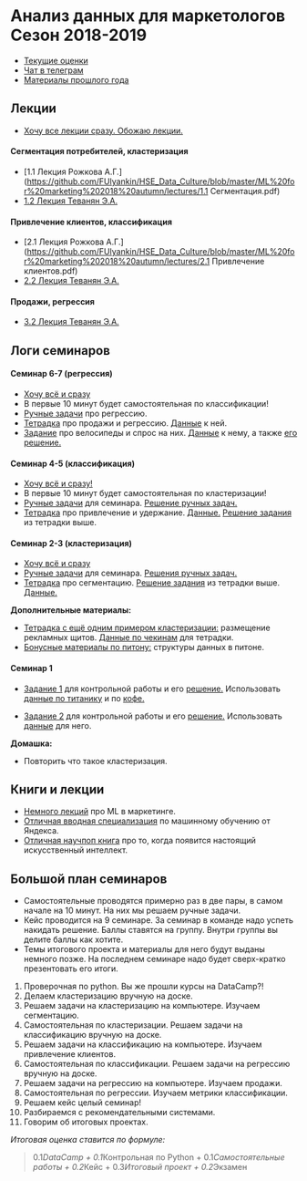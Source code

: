 # Анализ данных для маркетологов Сезон 2018-2019

* [Текущие оценки](https://docs.google.com/spreadsheets/d/1pj3_i_Y4NrEXeones3O9kRg0MK2OETqcV2REaXadVPM/edit?usp=sharing)
* [Чат в телеграм](https://t.me/joinchat/B2EhSBCNsbeTKFYbUkMsBA)
* [Материалы прошлого года](https://github.com/FUlyankin/HSE_Data_Culture/blob/master/docs/index_intro_2017.Rmd)



## Лекции

* [Хочу все лекции сразу. Обожаю лекции.](https://github.com/FUlyankin/HSE_Data_Culture/raw/master/ML%20for%20marketing%202018%20autumn/lectures.zip)

#### Сегментация потребителей, кластеризация
* [1.1 Лекция Рожкова А.Г.](https://github.com/FUlyankin/HSE_Data_Culture/blob/master/ML%20for%20marketing%202018%20autumn/lectures/1.1 Сегментация.pdf)
* [1.2 Лекция Теванян Э.А.](https://github.com/FUlyankin/HSE_Data_Culture/blob/master/ML%20for%20marketing%202018%20autumn/lectures/1.2%20Сегментация%20потребителей.%20Кластеризация.pdf)

#### Привлечение клиентов, классификация
* [2.1 Лекция Рожкова А.Г.](https://github.com/FUlyankin/HSE_Data_Culture/blob/master/ML%20for%20marketing%202018%20autumn/lectures/2.1 Привлечение клиентов.pdf)
* [2.2 Лекция Теванян Э.А.](https://github.com/FUlyankin/HSE_Data_Culture/blob/master/ML%20for%20marketing%202018%20autumn/lectures/2.2%20Привлечение_клиентов_Классификация.pdf)

#### Продажи, регрессия
* [3.2 Лекция Теванян Э.А.](https://github.com/FUlyankin/HSE_Data_Culture/blob/master/ML%20for%20marketing%202018%20autumn/lectures/3.2%20Продажи.%20Регрессия.pdf)




## Логи семинаров

#### Семинар 6-7 (регрессия)

* [Хочу всё и сразу](https://github.com/FUlyankin/HSE_Data_Culture/raw/master/ML%20for%20marketing%202018%20autumn/sem_67.zip)
* В первые 10 минут будет самостоятельная по классификации!
* [Ручные задачи](https://github.com/FUlyankin/HSE_Data_Culture/blob/master/ML%20for%20marketing%202018%20autumn/sem_67/seminar_3.pdf) про регрессию. 
* [Тетрадка](http://nbviewer.jupyter.org/github/FUlyankin/HSE_Data_Culture/blob/master/ML%20for%20marketing%202018%20autumn/sem_67/3.1%20Продажи%20и%20линейная%20регрессия..ipynb) про продажи и регрессию. [Данные](https://github.com/FUlyankin/HSE_Data_Culture/blob/master/ML%20for%20marketing%202018%20autumn/sem_67/walmart.csv) к ней.
* [Задание](http://nbviewer.jupyter.org/github/FUlyankin/HSE_Data_Culture/blob/master/ML%20for%20marketing%202018%20autumn/sem_67/3.2%20regularization.ipynb) про велосипеды и спрос на них. [Данные](https://github.com/FUlyankin/HSE_Data_Culture/blob/master/ML%20for%20marketing%202018%20autumn/sem_67/bikes_rent.csv) к нему, а также [его решение.](http://nbviewer.jupyter.org/github/FUlyankin/HSE_Data_Culture/blob/master/ML%20for%20marketing%202018%20autumn/sem_67/3.2%20regularization_solution.ipynb)

#### Семинар 4-5 (классификация)

* [Хочу всё и сразу!](https://github.com/FUlyankin/HSE_Data_Culture/raw/master/ML%20for%20marketing%202018%20autumn/sem_45.zip)
* В первые 10 минут будет самостоятельная по кластеризации!
* [Ручные задачи](https://github.com/FUlyankin/HSE_Data_Culture/blob/master/ML%20for%20marketing%202018%20autumn/sem_45/seminar_2.pdf) для семинара. [Решение ручных задач.](https://github.com/FUlyankin/HSE_Data_Culture/blob/master/ML%20for%20marketing%202018%20autumn/sem_45/seminar_2_solution.pdf)
* [Тетрадка](http://nbviewer.jupyter.org/github/FUlyankin/HSE_Data_Culture/blob/master/ML%20for%20marketing%202018%20autumn/sem_45/2.%20Classification.ipynb) про привлечение и удержание. [Данные.](https://github.com/FUlyankin/HSE_Data_Culture/blob/master/ML%20for%20marketing%202018%20autumn/sem_45/apple.csv) [Решение задания](http://nbviewer.jupyter.org/github/FUlyankin/HSE_Data_Culture/blob/master/ML%20for%20marketing%202018%20autumn/sem_45/2.%20Classification_solution.ipynb) из тетрадки выше.

#### Семинар 2-3 (кластеризация)

* [Хочу всё и сразу](https://github.com/FUlyankin/HSE_Data_Culture/raw/master/ML%20for%20marketing%202018%20autumn/sem_23.zip)
* [Ручные задачи](https://github.com/FUlyankin/HSE_Data_Culture/blob/master/ML%20for%20marketing%202018%20autumn/sem_23/seminar_1.pdf) для семинара. [Решения ручных задач.](https://github.com/FUlyankin/HSE_Data_Culture/blob/master/ML%20for%20marketing%202018%20autumn/sem_23/seminar_1_solution.pdf)
* [Тетрадка](http://nbviewer.jupyter.org/github/FUlyankin/HSE_Data_Culture/blob/master/ML%20for%20marketing%202018%20autumn/sem_23/1.1%20Segmantation_clusterization.ipynb) про сегментацию. [Решение задания](http://nbviewer.jupyter.org/github/FUlyankin/HSE_Data_Culture/blob/master/ML%20for%20marketing%202018%20autumn/sem_23/1.1%20Segmantation_clusterization_sol.ipynb) из тетрадки выше. [Данные.](https://github.com/FUlyankin/HSE_Data_Culture/blob/master/ML%20for%20marketing%202018%20autumn/sem_23/Online%20Retail.xlsx)

__Дополнительные материалы:__

* [Тетрадка с ещё одним примером кластеризации:](http://nbviewer.jupyter.org/github/FUlyankin/HSE_Data_Culture/blob/master/ML%20for%20marketing%202018%20autumn/sem_23/1.2%20Banners.ipynb) размещение рекламных щитов. [Данные по чекинам](https://github.com/FUlyankin/HSE_Data_Culture/blob/master/ML%20for%20marketing%202018%20autumn/sem_23/checkins.csv) для тетрадки.
* [Бонусные материалы по питону:](http://nbviewer.jupyter.org/github/FUlyankin/HSE_Data_Culture/blob/master/ML%20for%20marketing%202018%20autumn/sem_23/1.3%20bonus_data%20structure.ipynb) структуры данных в питоне.


#### Семинар 1

* [Задание 1](http://nbviewer.jupyter.org/github/FUlyankin/HSE_Data_Culture/blob/master/ML%20for%20marketing%202018%20autumn/sem_1/Datacamp_кр_1.ipynb) для контрольной работы и его [решение.](http://nbviewer.jupyter.org/github/FUlyankin/HSE_Data_Culture/blob/master/ML%20for%20marketing%202018%20autumn/sem_1/Datacamp_кр_1_решебник.ipynb) Использовать [данные по титанику](https://github.com/FUlyankin/HSE_Data_Culture/blob/master/ML%20for%20marketing%202018%20autumn/sem_1/titanic.csv) и по [кофе.](https://github.com/FUlyankin/HSE_Data_Culture/blob/master/ML%20for%20marketing%202018%20autumn/sem_1/Data_for_exercise_1.xlsx)

* [Задание 2](http://nbviewer.jupyter.org/github/FUlyankin/HSE_Data_Culture/blob/master/ML%20for%20marketing%202018%20autumn/sem_1/Datacamp_кр_2.ipynb) для контрольной работы и его [решение.](http://nbviewer.jupyter.org/github/FUlyankin/HSE_Data_Culture/blob/master/ML%20for%20marketing%202018%20autumn/sem_1/Datacamp_кр_2_решебник.ipynb) Использовать [данные](https://github.com/FUlyankin/HSE_Data_Culture/blob/master/ML%20for%20marketing%202018%20autumn/sem_1/kc_house_data.csv) для него.

__Домашка:__

* Повторить что такое кластеризация.


## Книги и лекции

* [Немного лекций](https://events.yandex.ru/lib/talks/6063/) про ML в маркетинге.
* [Отличная вводная специализация](https://www.coursera.org/specializations/machine-learning-data-analysis) по машинному обучению от Яндекса.
* [Отличная научпоп книга](https://yadi.sk/d/K90nYhmx3WEfoQ) про то, когда появится настоящий искусственный интеллект.


## Большой план семинаров

* Самостоятельные проводятся примерно раз в две пары, в самом начале на 10 минут. На них мы решаем ручные задачи.
* Кейс проводится на 9 семинаре. За семинар в команде надо успеть накидать решение. Баллы ставятся на группу. Внутри группы вы делите баллы как хотите.
* Темы итогового проекта и материалы для него будут выданы немного позже. На последнем семинаре надо будет сверх-кратко презентовать его итоги.

1. Проверочная по python. Вы же прошли курсы на DataCamp?!  
2. Делаем кластеризацию вручную на доске.
3. Решаем задачи на кластеризацию на компьютере. Изучаем сегментацию.
4. Cамостоятельная по кластеризации. Решаем задачи на классификацию вручную на доске.
5. Решаем задачи на классификацию на компьютере. Изучаем привлечение клиентов.
6. Самостоятельная по классификации. Решаем задачи на регрессию вручную на доске.
7. Решаем задачи на регрессию на компьютере. Изучаем продажи.
8. Самостоятельная по регрессии. Изучаем метрики классификации.
9. Решаем кейс целый семинар!
10. Разбираемся с рекомендательными системами.
11. Говорим об итоговых проектах.

_Итоговая оценка ставится по формуле:_

> 0.1*DataCamp + 0.1*Контрольная по Python + 0.1*Самостоятельные работы + 0.2*Кейс + 0.3*Итоговый проект + 0.2*Экзамен
